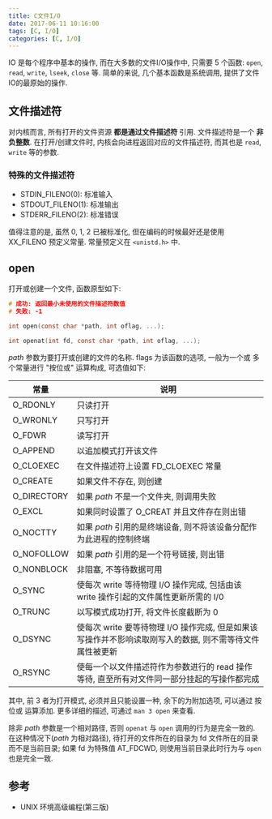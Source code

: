 ```yaml
---
title: C文件I/O
date: 2017-06-11 10:16:00
tags: [C, I/O]
categories: [C, I/O]
---
```

IO 是每个程序中基本的操作, 而在大多数的文件I/O操作中, 只需要 5 个函数:
`open`, `read`, `write`, `lseek`, `close` 等. 简单的来说, 几个基本函数是系统调用, 
提供了文件IO的最原始的操作.

## 文件描述符

对内核而言, 所有打开的文件资源 **都是通过文件描述符** 引用. 文件描述符是一个 **非负整数**.
在打开/创建文件时, 内核会向进程返回对应的文件描述符, 而其也是 `read`, `write` 等的参数.

### 特殊的文件描述符

-  STDIN_FILENO(0): 标准输入
- STDOUT_FILENO(1): 标准输出
- STDERR_FILENO(2): 标准错误

值得注意的是, 虽然 0, 1, 2 已被标准化, 但在编码的时候最好还是使用 XX_FILENO 预定义常量.
常量预定义在 `<unistd.h>` 中.

## open

打开或创建一个文件, 函数原型如下:

``` C
# 成功: 返回最小未使用的文件描述符数值
# 失败: -1

int open(const char *path, int oflag, ...);

int openat(int fd, const char *path, int oflag, ...);
```

_path_ 参数为要打开或创建的文件的名称. flags 为该函数的选项, 一般为一个或
多个常量进行 "按位或" 运算构成, 可选值如下:

| 常量        | 说明                                                                                                     |
|-------------|----------------------------------------------------------------------------------------------------------|
| O_RDONLY    | 只读打开                                                                                                 |
| O_WRONLY    | 只写打开                                                                                                 |
| O_FDWR      | 读写打开                                                                                                 |
| O_APPEND    | 以追加模式打开该文件                                                                                     |
| O_CLOEXEC   | 在文件描述符上设置 FD_CLOEXEC 常量                                                                       |
| O_CREATE    | 如果文件不存在, 则创建                                                                                   |
| O_DIRECTORY | 如果 _path_ 不是一个文件夹, 则调用失败                                                                   |
| O_EXCL      | 如果同时设置了 O_CREAT 并且文件存在则出错                                                                |
| O_NOCTTY    | 如果 _path_ 引用的是终端设备, 则不将该设备分配作为此进程的控制终端                                       |
| O_NOFOLLOW  | 如果 _path_ 引用的是一个符号链接, 则出错                                                                 |
| O_NONBLOCK  | 非阻塞, 不等待数据可用                                                                                   |
| O_SYNC      | 使每次 write 等待物理 I/O 操作完成, 包括由该 write 操作引起的文件属性更新所需的 I/0                      |
| O_TRUNC     | 以写模式成功打开, 将文件长度截断为 0                                                                     |
| O_DSYNC     | 使每次 write 要等待物理 I/O 操作完成, 但是如果该写操作并不影响读取刚写入的数据, 则不需等待文件属性被更新 |
| O_RSYNC     | 使每一个以文件描述符作为参数进行的 read 操作等待, 直至所有对文件同一部分挂起的写操作都完成               |

其中, 前 3 者为打开模式, 必须并且只能设置一种, 余下的为附加选项, 可以通过 按位或 运算添加.
更多详细的描述, 可通过 `man 3 open` 来查看.

除非 _path_ 参数是一个相对路径, 否则 `openat` 与 `open` 调用的行为是完全一致的.
在这种情况下(_path_ 为相对路径), 待打开的文件所在的目录为 fd 文件所在的目录而不是当前目录;
如果 fd 为特殊值 AT_FDCWD, 则使用当前目录此时行为与 `open` 也是完全一致.

## 参考

- UNIX 环境高级编程(第三版)